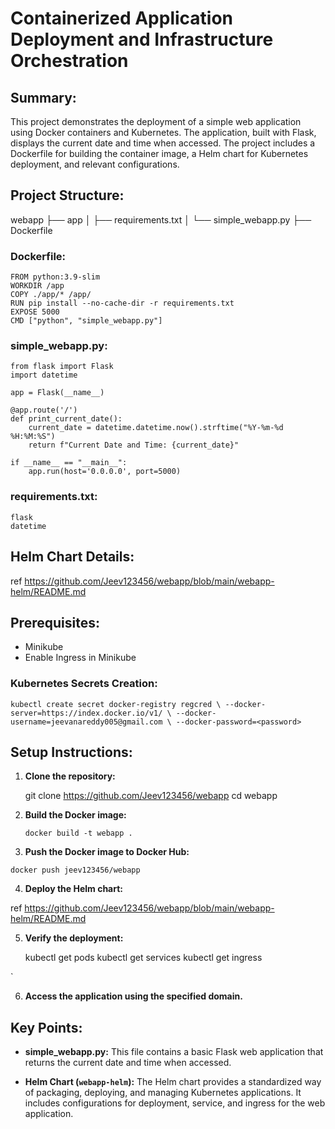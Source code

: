 # Containerized Application Deployment and Infrastructure Orchestration

## Summary:

This project demonstrates the deployment of a simple web application using Docker containers and Kubernetes. The application, built with Flask, displays the current date and time when accessed. The project includes a Dockerfile for building the container image, a Helm chart for Kubernetes deployment, and relevant configurations.

## Project Structure:

webapp 
├── app 
│ ├── requirements.txt 
│ └── simple_webapp.py 
├── Dockerfile



 ### Dockerfile:
 

    FROM python:3.9-slim
    WORKDIR /app
    COPY ./app/* /app/
    RUN pip install --no-cache-dir -r requirements.txt
    EXPOSE 5000
    CMD ["python", "simple_webapp.py"]

### simple_webapp.py:



    from flask import Flask
    import datetime
    
    app = Flask(__name__)
    
    @app.route('/')
    def print_current_date():
        current_date = datetime.datetime.now().strftime("%Y-%m-%d %H:%M:%S")
        return f"Current Date and Time: {current_date}"
    
    if __name__ == "__main__":
        app.run(host='0.0.0.0', port=5000)

### requirements.txt:

    flask
    datetime 


    

## Helm Chart Details:

ref https://github.com/Jeev123456/webapp/blob/main/webapp-helm/README.md

          
## Prerequisites:

-   Minikube
-   Enable Ingress in Minikube

### Kubernetes Secrets Creation:

`kubectl create secret docker-registry regcred \
  --docker-server=https://index.docker.io/v1/ \
  --docker-username=jeevanareddy005@gmail.com \
  --docker-password=<password>` 

## Setup Instructions:

1.  **Clone the repository:**
    


     git clone https://github.com/Jeev123456/webapp
      cd webapp
    
2.  **Build the Docker image:**
    

    
    `docker build -t webapp .` 
3.   **Push the Docker image to Docker Hub:**

   `docker push jeev123456/webapp`
    
4.  **Deploy the Helm chart:**
        
ref https://github.com/Jeev123456/webapp/blob/main/webapp-helm/README.md
    
5.  **Verify the deployment:**
    
    
    kubectl get pods
    kubectl get services
    kubectl get ingress

` 
    
6.  **Access the application using the specified domain.**
## Key Points:

-   **simple_webapp.py:** This file contains a basic Flask web application that returns the current date and time when accessed.
    
-   **Helm Chart (`webapp-helm`):** The Helm chart provides a standardized way of packaging, deploying, and managing Kubernetes applications. It includes configurations for deployment, service, and ingress for the web application.
